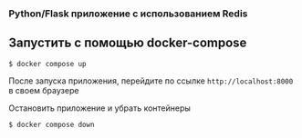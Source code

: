 ### Python/Flask приложение с использованием Redis


## Запустить с помощью docker-compose

```
$ docker compose up
```


После запуска приложения, перейдите по ссылке `http://localhost:8000` в своем браузере

Остановить приложение и убрать контейнеры
```
$ docker compose down
```
